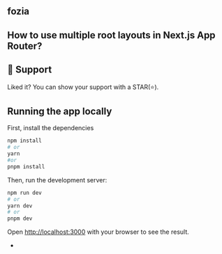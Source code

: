 ## fozia
## How to use multiple root layouts in Next.js App Router?



## 🫶 Support
Liked it? You can show your support with a STAR(⭐).



## Running the app locally

First, install the dependencies

```bash
npm install
# or
yarn
#or
pnpm install
```

Then, run the development server:

```bash
npm run dev
# or
yarn dev
# or
pnpm dev
```

Open [http://localhost:3000](http://localhost:3000) with your browser to see the result.





-
